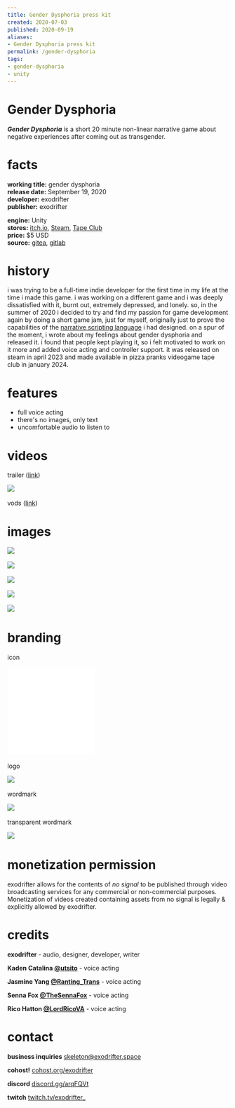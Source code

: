 ```yaml
---
title: Gender Dysphoria press kit
created: 2020-07-03
published: 2020-09-19
aliases:
- Gender Dysphoria press kit
permalink: /gender-dysphoria
tags:
- gender-dysphoria
- unity
---
```


# Gender Dysphoria

_**Gender Dysphoria**_ is a short 20 minute non-linear narrative game about negative experiences after coming out as transgender.

# facts

<div class="flex">
<div style="flex-grow: 1">

**working title:** gender dysphoria<br/>
**release date:** September 19, 2020<br/>
**developer:** exodrifter<br/>
**publisher:** exodrifter<br/>

</div>
<div style="flex-grow: 1">

**engine:** Unity<br/>
**stores:** [itch.io](https://exodrifter.itch.io/gender-dysphoria), [Steam](https://store.steampowered.com/app/2310400/Gender_Dysphoria), [Tape Club](https://pizzapranks.com/product/gender-dysphoria-by-exodrifter/)<br/>
**price:** \$5 USD<br/>
**source:** [gitea](https://gitea.arcturuscollective.com/exodrifter/gender-dysphoria/), [gitlab](https://gitlab.com/exodrifter/gender-dysphoria)<br/>

</div>
</div>

# history

i was trying to be a full-time indie developer for the first time in my life at the time i made this game. i was working on a different game and i was deeply dissatisfied with it, burnt out, extremely depressed, and lonely. so, in the summer of 2020 i decided to try and find my passion for game development again by doing a short game jam, just for myself, originally just to prove the capabilities of the [narrative scripting language](https://github.com/exodrifter/unity-rumor) i had designed. on a spur of the moment, i wrote about my feelings about gender dysphoria and released it. i found that people kept playing it, so i felt motivated to work on it more and added voice acting and controller support. it was released on steam in april 2023 and made available in pizza pranks videogame tape club in january 2024.

# features

- full voice acting
- there's no images, only text
- uncomfortable audio to listen to

# videos

trailer ([link](https://www.youtube.com/watch?v=ZJO9Rm3nxmw))

![](https://www.youtube.com/watch?v=ZJO9Rm3nxmw)

vods ([link](https://vods.exodrifter.space/tag/gender-dysphoria/))

# images

![](gender-dysphoria/screen-1.png)

![](gender-dysphoria/screen-2.png)

![](gender-dysphoria/screen-3.png)

![](gender-dysphoria/screen-4.png)

![](gender-dysphoria/screen-5.png)

# branding

icon

![](gender-dysphoria/icon.svg)

logo

![](gender-dysphoria/logo.png)

wordmark

![](gender-dysphoria/wordmark.png)

transparent wordmark

![](gender-dysphoria/wordmark-transparent.png)

# monetization permission

exodrifter allows for the contents of _no signal_ to be published through video broadcasting services for any commercial or non-commercial purposes. Monetization of videos created containing assets from no signal is legally & explicitly allowed by exodrifter.

# credits

**exodrifter** - audio, designer, developer, writer

**Kaden Catalina [@utsito](https://twitter.com/utsito)** - voice acting

**Jasmine Yang [@Ranting_Trans](https://twitter.com/Ranting_Trans)** - voice acting

**Senna Fox [@TheSennaFox](https://twitter.com/TheSennaFox)** - voice acting

**Rico Hatton [@LordRicoVA](https://twitter.com/LordRicoVA)** - voice acting

# contact

**business inquiries** [skeleton@exodrifter.space](mailto:skeleton@exodrifter.space)

**cohost!** [cohost.org/exodrifter](https://cohost.org/exodrifter)

**discord** [discord.gg/arqFQVt](https://discord.gg/arqFQVt)

**twitch** [twitch.tv/exodrifter_](https://twitch.tv/exodrifter_)
